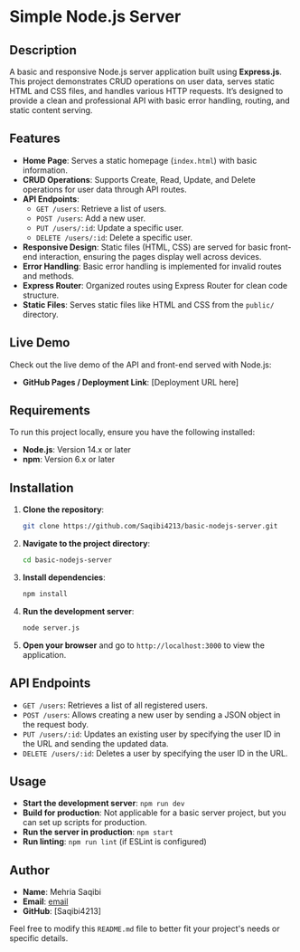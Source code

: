 # Simple Node.js Server

## Description

A basic and responsive Node.js server application built using **Express.js**. This project demonstrates CRUD operations on user data, serves static HTML and CSS files, and handles various HTTP requests. It’s designed to provide a clean and professional API with basic error handling, routing, and static content serving.

## Features

- **Home Page**: Serves a static homepage (`index.html`) with basic information.
- **CRUD Operations**: Supports Create, Read, Update, and Delete operations for user data through API routes.
- **API Endpoints**: 
  - `GET /users`: Retrieve a list of users.
  - `POST /users`: Add a new user.
  - `PUT /users/:id`: Update a specific user.
  - `DELETE /users/:id`: Delete a specific user.
- **Responsive Design**: Static files (HTML, CSS) are served for basic front-end interaction, ensuring the pages display well across devices.
- **Error Handling**: Basic error handling is implemented for invalid routes and methods.
- **Express Router**: Organized routes using Express Router for clean code structure.
- **Static Files**: Serves static files like HTML and CSS from the `public/` directory.

## Live Demo

Check out the live demo of the API and front-end served with Node.js:
- **GitHub Pages / Deployment Link**: [Deployment URL here]

## Requirements

To run this project locally, ensure you have the following installed:

- **Node.js**: Version 14.x or later
- **npm**: Version 6.x or later

## Installation

1. **Clone the repository**:

    ```bash
    git clone https://github.com/Saqibi4213/basic-nodejs-server.git
    ```

2. **Navigate to the project directory**:

    ```bash
    cd basic-nodejs-server
    ```

3. **Install dependencies**:

    ```bash
    npm install
    ```

4. **Run the development server**:

    ```bash
    node server.js
    ```

5. **Open your browser** and go to `http://localhost:3000` to view the application.

## API Endpoints

- `GET /users`: Retrieves a list of all registered users.
- `POST /users`: Allows creating a new user by sending a JSON object in the request body.
- `PUT /users/:id`: Updates an existing user by specifying the user ID in the URL and sending the updated data.
- `DELETE /users/:id`: Deletes a user by specifying the user ID in the URL.

## Usage

- **Start the development server**: `npm run dev`
- **Build for production**: Not applicable for a basic server project, but you can set up scripts for production.
- **Run the server in production**: `npm start`
- **Run linting**: `npm run lint` (if ESLint is configured)


## Author

- **Name**: Mehria Saqibi
- **Email**: [email](mosawermh@gmail.com)
- **GitHub**: [Saqibi4213]


Feel free to modify this `README.md` file to better fit your project's needs or specific details.
